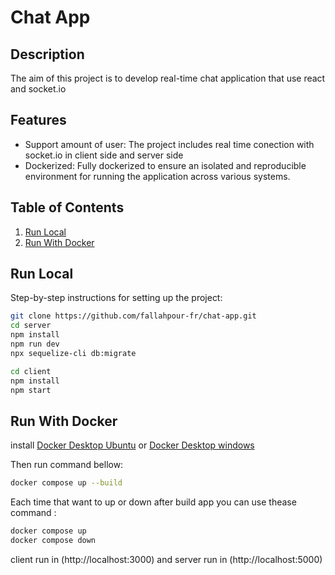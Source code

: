 # Chat App

## Description
The aim of this project is to develop real-time chat application that use react and socket.io 

## Features
- Support amount of user:
The project includes real time conection with socket.io in client side and server side
- Dockerized:
Fully dockerized to ensure an isolated and reproducible environment for running the application across various systems.

## Table of Contents
1. [Run Local](#RunLocal)
2. [Run With Docker](#dockerize)

## Run Local
Step-by-step instructions for setting up the project:
```bash
git clone https://github.com/fallahpour-fr/chat-app.git
cd server
npm install
npm run dev
npx sequelize-cli db:migrate

cd client
npm install
npm start
```

## Run With Docker

install [Docker Desktop Ubuntu](#https://docs.docker.com/desktop/setup/install/mac-install/) or 
[Docker Desktop windows](#https://docs.docker.com/desktop/setup/install/windows-install/)

Then run command bellow:
```bash
docker compose up --build
```
Each time that want to up or down after build app you can use thease command :
```bash
docker compose up
docker compose down
```
client run in (http://localhost:3000) and server run in (http://localhost:5000)

